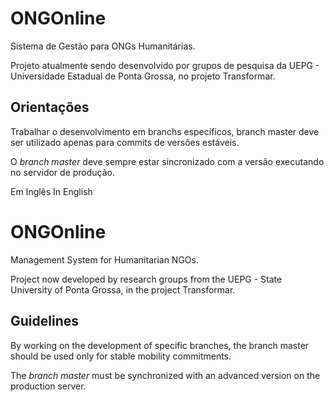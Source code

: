 # ONGOnline

Sistema de Gestão para ONGs Humanitárias.

Projeto atualmente sendo desenvolvido por grupos de pesquisa da 
UEPG - Universidade Estadual de Ponta Grossa, no projeto Transformar.

## Orientações

Trabalhar o desenvolvimento em branchs específicos, branch master deve ser utilizado apenas para commits de versões estáveis.

O *branch master* deve sempre estar sincronizado com a versão executando no servidor de produção.


Em Inglês
In English


# ONGOnline

Management System for Humanitarian NGOs.

Project now developed by research groups from the
UEPG - State University of Ponta Grossa, in the project Transformar.

## Guidelines

By working on the development of specific branches, the branch master should be used only for stable mobility commitments.

The *branch master* must be synchronized with an advanced version on the production server.
